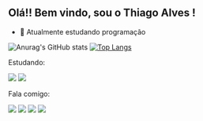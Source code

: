 ## Olá!! Bem vindo, sou o Thiago Alves !

- 🌱 Atualmente estudando programação


![Anurag's GitHub stats](https://github-readme-stats.vercel.app/api?username=mthiagoalves&show_icons=true&theme=dark)
[![Top Langs](https://github-readme-stats.vercel.app/api/top-langs/?username=mthiagoalves&layout=compact)](https://github.com/anuraghazra/github-readme-stats)

  
Estudando:

<img src="https://img.shields.io/badge/JavaScript-F7DF1E?style=for-the-badge&logo=javascript&logoColor=black" /> <img src="https://img.shields.io/badge/Node.js-43853D?style=for-the-badge&logo=node.js&logoColor=white" />

Fala comigo:

<a href = https://www.linkedin.com/in/thiago-alves-b05ab2b0><img src="https://img.shields.io/badge/LinkedIn-0077B5?style=for-the-badge&logo=linkedin&logoColor=white" target="_blank"/></a>
<a href = https://web.facebook.com/M.Thiago.Alves><img src="https://img.shields.io/badge/Facebook-1877F2?style=for-the-badge&logo=facebook&logoColor=white" target="_blank"/></a>
<a href = https://www.instagram.com/mthiagoalves><img src="https://img.shields.io/badge/Instagram-E4405F?style=for-the-badge&logo=instagram&logoColor=white" target="_blank"/></a>
<a href = https://twitter.com/iSuiciide><img src="https://img.shields.io/badge/Twitter-1DA1F2?style=for-the-badge&logo=twitter&logoColor=white" target="_blank"></a>




